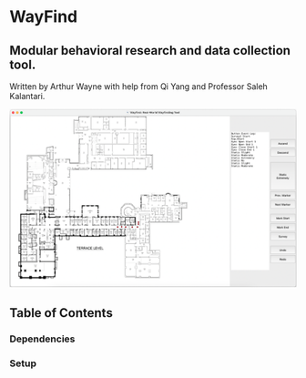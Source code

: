 # WayFind
## Modular behavioral research and data collection tool.
Written by Arthur Wayne with help from Qi Yang and Professor Saleh Kalantari.

![alt text](https://github.com/CornellDAIL/WayFind/blob/main/images/%20sample.png)
## Table of Contents
### Dependencies
### Setup
